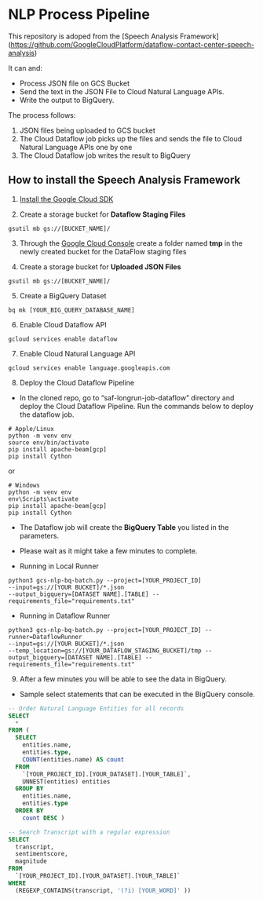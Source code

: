 # NLP Process Pipeline

This repository is adoped from the [Speech Analysis Framework] (https://github.com/GoogleCloudPlatform/dataflow-contact-center-speech-analysis)

It can and:
* Process JSON file on GCS Bucket
* Send the text in the JSON File to Cloud Natural Language APIs.
* Write the output to BigQuery.


The process follows:
1. JSON files being uploaded to GCS bucket
2. The Cloud Dataflow job picks up the files and sends the file to Cloud Natural Language APIs one by one
3. The Cloud Dataflow job writes the result to BigQuery

## How to install the Speech Analysis Framework

1. [Install the Google Cloud SDK](https://cloud.google.com/sdk/install)

2. Create a storage bucket for **Dataflow Staging Files**

``` shell
gsutil mb gs://[BUCKET_NAME]/
```

3. Through the [Google Cloud Console](https://console.cloud.google.com) create a folder named **tmp** in the newly created bucket for the DataFlow staging files

4. Create a storage bucket for **Uploaded JSON Files**

``` shell
gsutil mb gs://[BUCKET_NAME]/
```

5. Create a BigQuery Dataset
``` shell
bq mk [YOUR_BIG_QUERY_DATABASE_NAME]
```

6. Enable Cloud Dataflow API
``` shell
gcloud services enable dataflow
```

7. Enable Cloud Natural Language API
``` shell
gcloud services enable language.googleapis.com
```

8. Deploy the Cloud Dataflow Pipeline
* In the cloned repo, go to “saf-longrun-job-dataflow” directory and deploy the Cloud Dataflow Pipeline. Run the commands below to deploy the dataflow job.
``` shell
# Apple/Linux
python -m venv env
source env/bin/activate
pip install apache-beam[gcp]
pip install Cython
```
or
``` shell
# Windows
python -m venv env
env\Scripts\activate
pip install apache-beam[gcp]
pip install Cython
```
* The Dataflow job will create the **BigQuery Table** you listed in the parameters.
* Please wait as it might take a few minutes to complete.

* Running in Local Runner
``` shell
python3 gcs-nlp-bq-batch.py --project=[YOUR_PROJECT_ID]
--input=gs://[YOUR BUCKET]/*.json
--output_bigquery=[DATASET NAME].[TABLE] --requirements_file="requirements.txt"
```

* Running in Dataflow Runner
``` shell
python3 gcs-nlp-bq-batch.py --project=[YOUR_PROJECT_ID] --runner=DataflowRunner 
--input=gs://[YOUR BUCKET]/*.json
--temp_location=gs://[YOUR_DATAFLOW_STAGING_BUCKET]/tmp --output_bigquery=[DATASET NAME].[TABLE] --requirements_file="requirements.txt"
```

9. After a few minutes you will be able to see the data in BigQuery.
* Sample select statements that can be executed in the BigQuery console.
``` sql
-- Order Natural Language Entities for all records
SELECT
  *
FROM (
  SELECT
    entities.name,
    entities.type,
    COUNT(entities.name) AS count
  FROM
    `[YOUR_PROJECT_ID].[YOUR_DATASET].[YOUR_TABLE]`,
    UNNEST(entities) entities
  GROUP BY
    entities.name,
    entities.type
  ORDER BY
    count DESC )
```



``` sql
-- Search Transcript with a regular expression
SELECT
  transcript,
  sentimentscore,
  magnitude
FROM
  `[YOUR_PROJECT_ID].[YOUR_DATASET].[YOUR_TABLE]`
WHERE
  (REGEXP_CONTAINS(transcript, '(?i) [YOUR_WORD]' ))
```